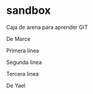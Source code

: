 # sandbox
Caja de arena para aprender GIT

De Marce

Primera linea

Segunda linea

Tercera linea

De Yael